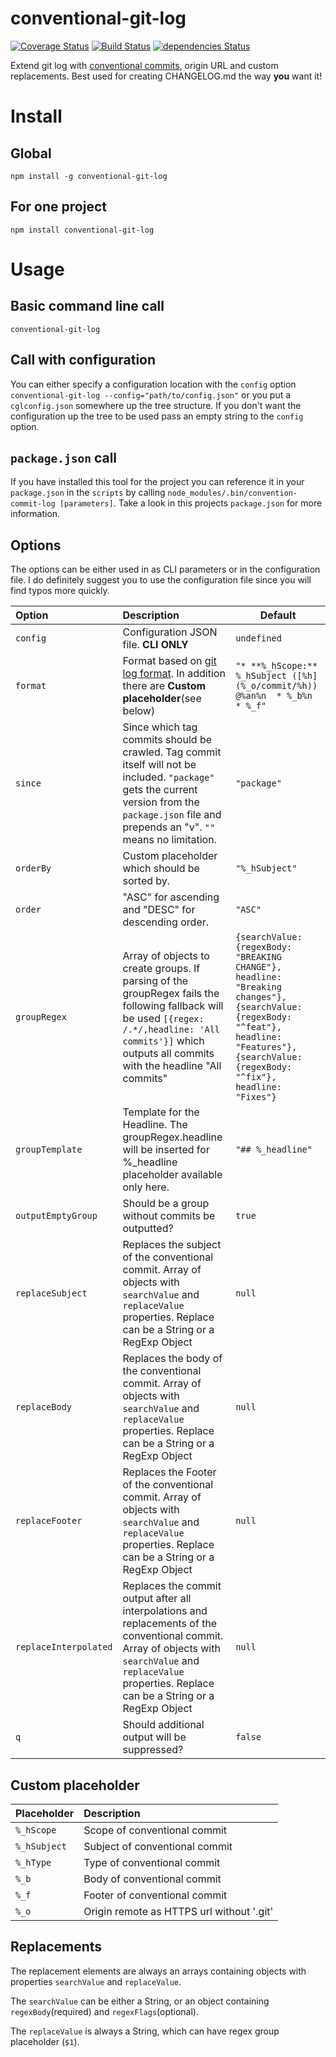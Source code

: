# conventional-git-log
[![Coverage Status](https://coveralls.io/repos/github/wesselbaum/conventional-git-log/badge.svg?branch=Unit_tests_%26_coverage)](https://coveralls.io/github/wesselbaum/conventional-git-log?branch=Unit_tests_%26_coverage)
[![Build Status](https://travis-ci.org/wesselbaum/conventional-git-log.svg?branch=master)](https://travis-ci.org/wesselbaum/conventional-git-log)
[![dependencies Status](https://david-dm.org/wesselbaum/conventional-git-log/status.svg)](https://david-dm.org/wesselbaum/conventional-git-log)

Extend git log with [conventional commits](https://www.conventionalcommits.org/en/v1.0.0-beta.2/), origin URL and custom replacements.
Best used for creating CHANGELOG.md the way __you__ want it!

# Install 

## Global
`npm install -g conventional-git-log`

## For one project
`npm install conventional-git-log`

# Usage

## Basic command line call
`conventional-git-log`

## Call with configuration
You can either specify a configuration location with the `config` option `conventional-git-log --config="path/to/config.json"` or you put a `cglconfig.json` somewhere up the tree structure. If you don't want the configuration up the tree to be used pass an empty string to the `config` option.

## `package.json` call
If you have installed this tool for the project you can reference it in your `package.json` in the `scripts` by calling `node_modules/.bin/convention-commit-log [parameters]`. Take a look in this projects `package.json` for more information.

## Options

The options can be either used in as CLI parameters or in the configuration file. 
I do definitely suggest you to use the configuration file since you will find typos more quickly.

| Option        | Description | Default |
|:------------------|:-------------|---------|
| `config` | Configuration JSON file. __CLI ONLY__ | `undefined` |
| `format` | Format based on [git log format](https://www.git-scm.com/docs/git-log#Documentation/git-log.txt-emnem). In addition there are **Custom placeholder**(see below) | `"* **%_hScope:** %_hSubject ([%h](%_o/commit/%h)) @%an%n  * %_b%n  * %_f"` |
| `since` | Since which tag commits should be crawled. Tag commit itself will not be included. `"package"` gets the current version from the `package.json` file and prepends an "v". `""` means no limitation. | `"package"` |
| `orderBy` | Custom placeholder which should be sorted by. | `"%_hSubject"` |
| `order` | "ASC" for ascending and "DESC" for descending order. | `"ASC"` |
| `groupRegex` | Array of objects to create groups. If parsing of the groupRegex fails the following fallback will be used `[{regex: /.*/,headline: 'All commits'}]` which outputs all commits with the headline "All commits" | `{searchValue: {regexBody: "BREAKING CHANGE"}, headline: "Breaking changes"},{searchValue: {regexBody: "^feat"}, headline: "Features"},{searchValue: {regexBody: "^fix"}, headline: "Fixes"}` |
| `groupTemplate` | Template for the Headline. The groupRegex.headline will be inserted for %_headline placeholder available only here. | `"## %_headline"` |
| `outputEmptyGroup` | Should be a group without commits be outputted? | `true` |
| `replaceSubject` | Replaces the subject of the conventional commit. Array of objects with `searchValue` and `replaceValue` properties. Replace can be a String or a RegExp Object| `null` |
| `replaceBody` | Replaces the body of the conventional commit. Array of objects with `searchValue` and `replaceValue` properties. Replace can be a String or a RegExp Object | `null` |
| `replaceFooter` | Replaces the Footer of the conventional commit. Array of objects with `searchValue` and `replaceValue` properties. Replace can be a String or a RegExp Object | `null` |
| `replaceInterpolated` | Replaces the commit output after all interpolations and replacements of the conventional commit. Array of objects with `searchValue` and `replaceValue` properties. Replace can be a String or a RegExp Object| `null` |
| `q` | Should additional output will be suppressed?  | `false` |

## Custom placeholder
| Placeholder        | Description |
|:------------------|:-------------|
| `%_hScope` | Scope of conventional commit |
| `%_hSubject` | Subject of conventional commit |
| `%_hType` | Type of conventional commit | 
| `%_b` | Body of conventional commit |
| `%_f` | Footer of conventional commit |
| `%_o` | Origin remote as HTTPS url without '.git' |

## Replacements
The replacement elements are always an arrays containing objects with properties `searchValue` and `replaceValue`.

The `searchValue` can be either a String, or an object containing `regexBody`(required) and `regexFlags`(optional).

The `replaceValue` is always a String, which can have regex group placeholder (`$1`).
